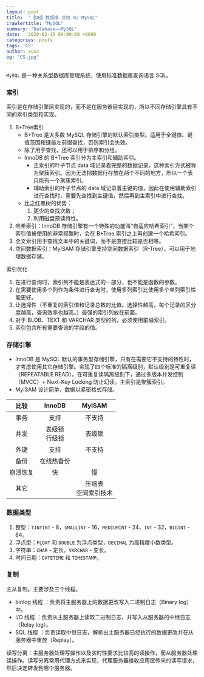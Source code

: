 ```yaml
---
layout: post
title:  "【DB】数据库 总结 02 MySQL"
crawlertitle: "MySQL"
summary: "Database——MySQL"
date:   2020-02-15 09:00:00 +0800
categories: posts
tags: 'CS'
author: xusc
bg: "CS.jpg"
---
```


`MySQL` 是一种关系型数据库管理系统，使用标准数据库查询语言 SQL。

### 索引
索引是在存储引擎层实现的，而不是在服务器层实现的，所以不同存储引擎具有不同的索引类型和实现。

1. B+Tree索引
   - B+Tree 是大多数 MySQL 存储引擎的默认索引类型。适用于全键值、键值范围和键最左前缀查找，否则索引会失效。
   - 除了用于查找，还可以用于排序和分组。
   - InnoDB 的 B+Tree 索引分为主索引和辅助索引。
     - 主索引的叶子节点 data 域记录着完整的数据记录，这种索引方式被称为聚簇索引。因为无法把数据行存放在两个不同的地方，所以一个表只能有一个聚簇索引。
     - 辅助索引的叶子节点的 data 域记录着主键的值，因此在使用辅助索引进行查找时，需要先查找到主键值，然后再到主索引中进行查找。
   - 比之红黑树的优势：
     1. 更少的查找次数；
     2. 利用磁盘预读特性。
2. 哈希索引：InnoDB 存储引擎有一个特殊的功能叫“自适应哈希索引”，当某个索引值被使用的非常频繁时，会在 B+Tree 索引之上再创建一个哈希索引。
3. 全文索引用于查找文本中的关键词，而不是直接比较是否相等。
4. 空间数据索引：MyISAM 存储引擎支持空间数据索引（R-Tree），可以用于地理数据存储。

索引优化
1. 在进行查询时，索引列不能是表达式的一部分，也不能是函数的参数。
2. 在需要使用多个列作为条件进行查询时，使用多列索引比使用多个单列索引性能更好。
3. 让选择性（不重复的索引值和记录总数的比值。选择性越高，每个记录的区分度越高，查询效率也越高。）最强的索引列放在前面。
4. 对于 BLOB、TEXT 和 VARCHAR 类型的列，必须使用前缀索引。
5. 索引包含所有需要查询的字段的值。

### 存储引擎

- InnoDB 是 MySQL 默认的事务型存储引擎，只有在需要它不支持的特性时，才考虑使用其它存储引擎。实现了四个标准的隔离级别，默认级别是可重复读（REPEATABLE READ）。在可重复读隔离级别下，通过多版本并发控制（MVCC）+ Next-Key Locking 防止幻读。主索引是聚簇索引。
- MyISAM 设计简单，数据以紧密格式存储。

比较|InnoDB|MyISAM
:-:|:-:|:-:
事务|支持|不支持
并发|表级锁<br/>行级锁|表级锁
外键|支持|不支持
备份|在线热备份| 
崩溃恢复|快|慢
其它| |压缩表<br/>空间索引技术

### 数据类型
1. 整型：`TINYINT` - 8，`SMALLINT` - 16，`MEDIUMINT` - 24，`INT` - 32，`BIGINT` - 64。
2. 浮点型：`FLOAT` 和 `DOUBLE` 为浮点类型，`DECIMAL` 为高精度小数类型。
3. 字符串：`CHAR` - 定长，`VARCHAR` - 变长。
4. 时间日期：`DATETIME` 和 `TIMESTAMP`。


### 复制

主从复制。主要涉及三个线程。
- binlog 线程 ：负责将主服务器上的数据更改写入二进制日志（Binary log）中。
- I/O 线程 ：负责从主服务器上读取二进制日志，并写入从服务器的中继日志（Relay log）。
- SQL 线程 ：负责读取中继日志，解析出主服务器已经执行的数据更改并在从服务器中重放（Replay）。

读写分离：主服务器处理写操作以及实时性要求比较高的读操作，而从服务器处理读操作。读写分离常用代理方式来实现，代理服务器接收应用层传来的读写请求，然后决定转发到哪个服务器。